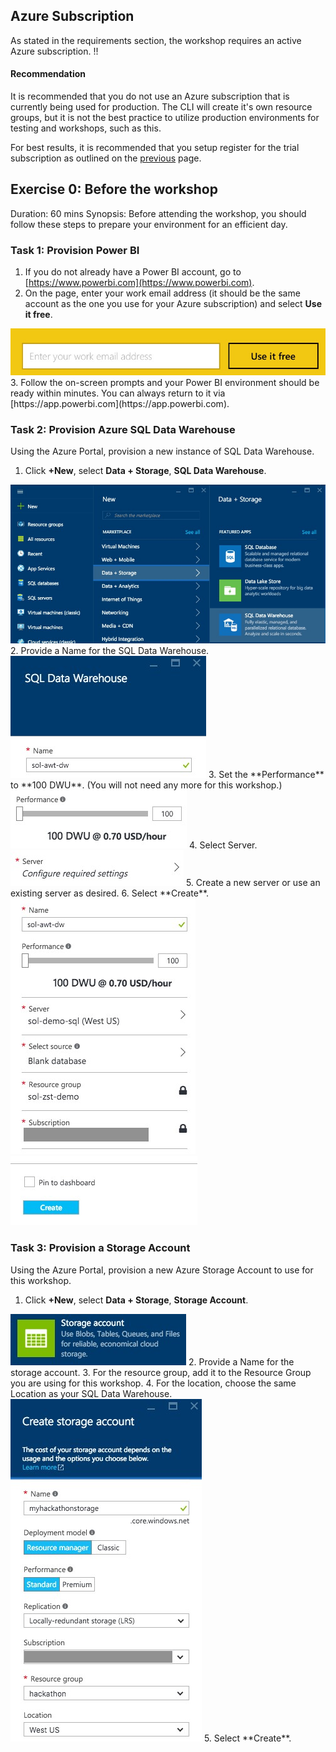 ## Azure Subscription
As stated in the requirements section, the workshop requires an active Azure subscription.
!!<h4>Recommendation</h4>It is recommended that you do not use an Azure subscription that is currently being used for production.  The CLI will create it's own resource groups, but it is not the best practice to utilize production environments for testing and workshops, such as this.

For best results, it is recommended that you setup register for the trial subscription as outlined on the [previous](./01_Azure_Registration.md) page.

## Exercise 0: Before the workshop
Duration: 60 mins
Synopsis: Before attending the workshop, you should follow these steps to prepare your environment for an efficient day.

### Task 1: Provision Power BI
  1. If you do not already have a Power BI account, go to [https://www.powerbi.com](https://www.powerbi.com).
  2. On the page, enter your work email address (it should be the same account as the one you use for your Azure subscription) and select **Use it free**.
  <img src="../images/powerbi_signup.jpg" class="inline"/>
  3. Follow the on-screen prompts and your Power BI environment should be ready within minutes. You can always return to it via [https://app.powerbi.com](https://app.powerbi.com).

### Task 2: Provision Azure SQL Data Warehouse
Using the Azure Portal, provision a new instance of SQL Data Warehouse.
  1. Click **+New**, select **Data + Storage**, **SQL Data Warehouse**.
  <img src="../images/provision_adw.jpg" class="inline"/>
  2. Provide a Name for the SQL Data Warehouse.
  <img src="../images/adw_name.jpg" class="inline"/>
  3. Set the **Performance** to **100 DWU**. (You will not need any more for this workshop.)
  <img src="../images/100dwu.jpg" class="inline"/>
  4. Select Server.
  <img src="../images/adw_select_server.jpg" class="inline"/>
  5. Create a new server or use an existing server as desired.
  6. Select **Create**.
  <img src="../images/create_adw.jpg" class="inline"/>
  <img src="../images/create_adw2.jpg" class="inline"/>

### Task 3: Provision a Storage Account
Using the Azure Portal, provision a new Azure Storage Account to use for this workshop.
  1.	Click **+New**, select **Data + Storage**, **Storage Account**. 
  <img src="../images/storeage_account.jpg" class="inline"/>
  2. Provide a Name for the storage account.
  3. For the resource group, add it to the Resource Group you are using for this workshop.
  4. For the location, choose the same Location as your SQL Data Warehouse. 
  <img src="../images/create_storage_account.jpg" class="inline"/>
  5. Select **Create**.
